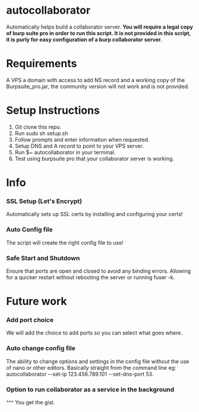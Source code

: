 # autocollaborator
Automatically helps build a collaborator server.  **You will require a legal copy of burp suite pro in order to run this script.
It is not provided in this script, it is purly for easy configuration of a burp collaborator server.** 

# Requirements
A VPS a domain with access to add NS record and a working copy of the Burpsuite_pro.jar, the community version will not work and is not provided. 

# Setup Instructions
1. Git clone this repo.
2. Run sudo sh setup.sh
3. Follow prompts and enter information when requested. 
4. Setup DNS and A record to point to your VPS server. 
5. Run $~ autocollaborator in your terminal.
6. Test using burpsuite pro that your collaborator server is working. 

# Info
### SSL Setup (Let's Encrypt) 
Automatically sets up SSL certs by installing and configuring your certs! 

### Auto Config file
The script will create the right config file to use!

### Safe Start and Shutdown
Ensure that ports are open and closed to avoid any binding errors.  Allowing for a quicker restart without rebooting the server or running fuser -k.

# Future work

### Add port choice
We will add the choice to add ports so you can select what goes where. 

### Auto change config file
The ability to change options and settings in the config file without the use of nano or other editors.  Basically straight from the command line eg: autocollaborator --set-ip 123.456.789.101 --set-dns-port 53. 

### Option to run collaborator as a service in the background
^^^ You get the gist. 

